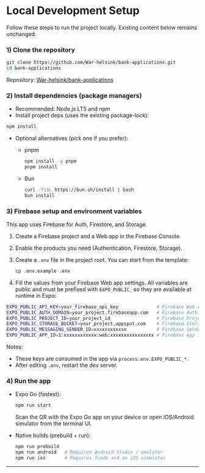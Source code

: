 # Local Development Setup

Follow these steps to run the project locally. Existing content below remains unchanged.

### 1) Clone the repository

```bash
git clone https://github.com/War-helsink/bank-applications.git
cd bank-applications
```

Repository: [War-helsink/bank-applications](https://github.com/War-helsink/bank-applications)

### 2) Install dependencies (package managers)

- Recommended: Node.js LTS and npm
- Install project deps (uses the existing package-lock):

```bash
npm install
```

- Optional alternatives (pick one if you prefer):
  - pnpm

    ```bash
    npm install -g pnpm
    pnpm install
    ```

  - Bun

    ```bash
    curl -fsSL https://bun.sh/install | bash
    bun install
    ```

### 3) Firebase setup and environment variables

This app uses Firebase for Auth, Firestore, and Storage.

1. Create a Firebase project and a Web app in the Firebase Console.
2. Enable the products you need (Authentication, Firestore, Storage).
3. Create a `.env` file in the project root. You can start from the template:

   ```bash
   cp .env.example .env
   ```

4. Fill the values from your Firebase Web app settings. All variables are public and must be prefixed with `EXPO_PUBLIC_` so they are available at runtime in Expo:

```bash
EXPO_PUBLIC_API_KEY=your_firebase_api_key              # Firebase Web API key
EXPO_PUBLIC_AUTH_DOMAIN=your_project.firebaseapp.com   # Firebase Auth domain
EXPO_PUBLIC_PROJECT_ID=your_project_id                 # Firebase Project ID
EXPO_PUBLIC_STORAGE_BUCKET=your_project.appspot.com    # Firebase Storage bucket
EXPO_PUBLIC_MESSAGING_SENDER_ID=xxxxxxxxxxxx           # Firebase Sender ID
EXPO_PUBLIC_APP_ID=1:xxxxxxxxxxxx:web:xxxxxxxxxxxxxxxx # Firebase App ID
```

Notes:
- These keys are consumed in the app via `process.env.EXPO_PUBLIC_*`.
- After editing `.env`, restart the dev server.

### 4) Run the app

- Expo Go (fastest):

  ```bash
  npm run start
  ```

  Scan the QR with the Expo Go app on your device or open iOS/Android simulator from the terminal UI.

- Native builds (prebuild + run):

  ```bash
  npm run prebuild
  npm run android   # Requires Android Studio / emulator
  npm run ios       # Requires Xcode and an iOS simulator
  ```

---
